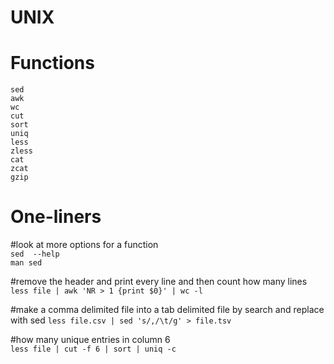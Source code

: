 # UNIX

# Functions
```
sed
awk
wc 
cut
sort
uniq
less
zless
cat
zcat
gzip
```

# One-liners

#look  at more options for a function  
`sed  --help`  
`man sed`  

#remove the header and  print every line and then count how many lines 
`less file | awk 'NR > 1 {print $0}' | wc -l `

#make a comma delimited file into a tab delimited file by search and replace with sed 
`less file.csv | sed 's/,/\t/g' > file.tsv`

#how many unique entries in column 6  
`less file | cut -f 6 | sort | uniq -c`

